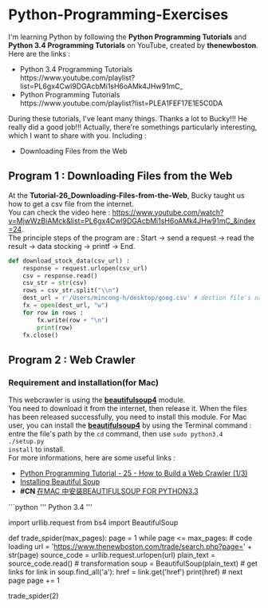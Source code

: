 # Python-Programming-Exercises
I'm learning Python by following the <b>Python Programming Tutorials</b> and <b>Python 3.4 Programming Tutorials</b> on YouTube, created by <b>thenewboston</b>. Here are the links :
<ul>
  <li>Python 3.4 Programming Tutorials <br>https://www.youtube.com/playlist?list=PL6gx4Cwl9DGAcbMi1sH6oAMk4JHw91mC_ </li>
  <li>Python Programming Tutorials <br>https://www.youtube.com/playlist?list=PLEA1FEF17E1E5C0DA </li>
</ul>
During these tutorials, I've leant many things. Thanks a lot to Bucky!!! He really did a good job!!! Actually, there're somethings particularly interesting, which I want to share with you. Including : 
<ul>
  <li>Downloading Files from the Web</li>
</ul>

## Program 1 : Downloading Files from the Web
At the <b>Tutorial-26_Downloading-Files-from-the-Web</b>, Bucky taught us how to get a csv file from the internet.<br>
You can check the video here : https://www.youtube.com/watch?v=MjwWzBiAMck&list=PL6gx4Cwl9DGAcbMi1sH6oAMk4JHw91mC_&index=24. <br>
The principle steps of the program are : Start -> send a request -> read the result -> data stocking -> printf -> End.
```python
def download_stock_data(csv_url) :
    response = request.urlopen(csv_url)
    csv = response.read()
    csv_str = str(csv)
    rows = csv_str.split("\\n")
    dest_url = r'/Users/mincong-h/desktop/goog.csv' # destion file's name for Mac
    fx = open(dest_url, "w")
    for row in rows :
        fx.write(row + "\n")
        print(row)
    fx.close()
```

## Program 2 : Web Crawler
### Requirement and installation(for Mac)
This webcrawler is using the <a href="http://www.crummy.com/software/BeautifulSoup/bs4/doc/"><b>beautifulsoup4</b></a> module.<br> You need to download it from the internet, then release it.
When the files has been released successfully, you need to install this module. For Mac user, you can install the <a href="http://www.crummy.com/software/BeautifulSoup/bs4/doc/"><b>beautifulsoup4</b></a> by using the Terminal command : entre the file's path by the <code>cd</code> command, then use <code>sudo python3.4 ./setup.py install</code> to install.<br> For more informations, here are some useful links :<br>
<ul>
  <li><a href="https://www.youtube.com/watch?v=XjNm9bazxn8&index=25&list=PL6gx4Cwl9DGAcbMi1sH6oAMk4JHw91mC_">Python Programming Tutorial - 25 - How to Build a Web Crawler (1/3)</a></li>
  <li><a href="http://www.crummy.com/software/BeautifulSoup/bs4/doc/#installing-beautiful-soup">Installing Beautiful Soup</a></li>
  <li><b>#CN </b><a href="http://www.jackman.cn/?p=980">在MAC 中安装BEAUTIFULSOUP FOR PYTHON3.3</a></li>
</ul>
```python
'''
Python 3.4
'''


import urllib.request
from bs4 import BeautifulSoup


def trade_spider(max_pages):
    page = 1
    while page <= max_pages:
        # code loading
        url = 'https://www.thenewboston.com/trade/search.php?page=' + str(page)
        source_code = urllib.request.urlopen(url)
        plain_text = source_code.read()
        # transformation
        soup = BeautifulSoup(plain_text)
        # get links
        for link in soup.find_all('a'):
            href = link.get('href')
            print(href)
        # next page
        page += 1


trade_spider(2)
```
